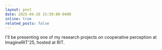 ```yaml
---
layout: post
date: 2025-04-26 15:59:00-0400
inline: true
related_posts: false
---
```


I'll be presenting one of my research projects on cooperative perception at ImagineRIT'25, hosted at RIT.

